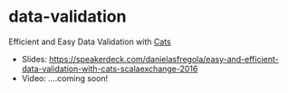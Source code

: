 # data-validation
Efficient and Easy Data Validation with [Cats](https://github.com/typelevel/cats)

* Slides: https://speakerdeck.com/danielasfregola/easy-and-efficient-data-validation-with-cats-scalaexchange-2016
* Video: ....coming soon!

